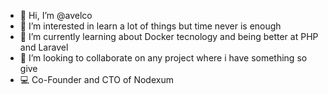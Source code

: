 - 👋 Hi, I’m @avelco
- 👀 I’m interested in learn a lot of things but time never is enough
- 🌱 I’m currently learning about Docker tecnology and being better at PHP and Laravel
- 💞️ I’m looking to collaborate on any project where i have something so give
- :computer: Co-Founder and CTO of Nodexum


